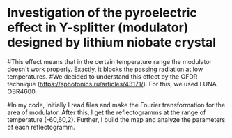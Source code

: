 # Investigation of the pyroelectric effect in Y-splitter (modulator) designed by lithium niobate crystal
#This effect means that in the certain temperature range the modulator doesn't work properly. Exactly, it blocks the passing radiation at low temperatures.
#We decided to understand this effect by the OFDR technique (https://sphotonics.ru/articles/43171/). For this, we used LUNA OBR4600.

#In my code, initially I read files and make the Fourier transformation for the area of modulator. After this, I get the reflectogramms at the range of temperature (-60,60,2). Further, I build the map and analyze the parameters of each reflectogramm.
